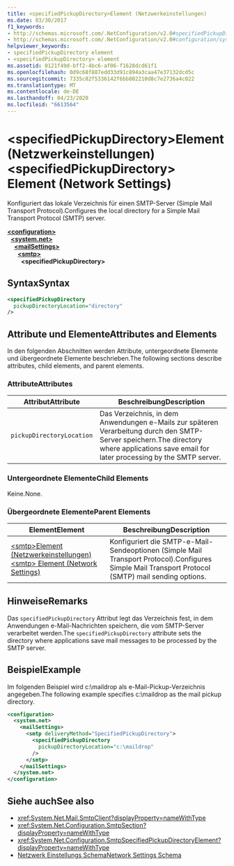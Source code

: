 ```yaml
---
title: <specifiedPickupDirectory>Element (Netzwerkeinstellungen)
ms.date: 03/30/2017
f1_keywords:
- http://schemas.microsoft.com/.NetConfiguration/v2.0#specifiedPickupDirectory
- http://schemas.microsoft.com/.NetConfiguration/v2.0#configuration/system.net/mailSettings/smtp/specifiedPickupDirectory
helpviewer_keywords:
- specifiedPickupDirectory element
- <specifiedPickupDirectory> element
ms.assetid: 0121f49d-bff2-4bc6-af06-f1628dcd61f1
ms.openlocfilehash: 0d9c68f887edd33d91c894a3caa47e37132dcd5c
ms.sourcegitcommit: 7335c82f5336142f6bb802210d8c7e2736a4c022
ms.translationtype: MT
ms.contentlocale: de-DE
ms.lasthandoff: 04/23/2020
ms.locfileid: "6613564"
---
```

# <a name="specifiedpickupdirectory-element-network-settings"></a><span data-ttu-id="97594-102">\<specifiedPickupDirectory>Element (Netzwerkeinstellungen)</span><span class="sxs-lookup"><span data-stu-id="97594-102">\<specifiedPickupDirectory> Element (Network Settings)</span></span>
<span data-ttu-id="97594-103">Konfiguriert das lokale Verzeichnis für einen SMTP-Server (Simple Mail Transport Protocol).</span><span class="sxs-lookup"><span data-stu-id="97594-103">Configures the local directory for a Simple Mail Transport Protocol (SMTP) server.</span></span>  
  
[**\<configuration>**](../configuration-element.md)\
&nbsp;&nbsp;[**\<system.net>**](system-net-element-network-settings.md)\
&nbsp;&nbsp;&nbsp;&nbsp;[**\<mailSettings>**](mailsettings-element-network-settings.md)\
&nbsp;&nbsp;&nbsp;&nbsp;&nbsp;&nbsp;[**\<smtp>**](smtp-element-network-settings.md)\
&nbsp;&nbsp;&nbsp;&nbsp;&nbsp;&nbsp;&nbsp;&nbsp;**\<specifiedPickupDirectory>**  
  
## <a name="syntax"></a><span data-ttu-id="97594-104">Syntax</span><span class="sxs-lookup"><span data-stu-id="97594-104">Syntax</span></span>  
  
```xml  
<specifiedPickupDirectory  
  pickupDirectoryLocation="directory"
/>  
```  
  
## <a name="attributes-and-elements"></a><span data-ttu-id="97594-105">Attribute und Elemente</span><span class="sxs-lookup"><span data-stu-id="97594-105">Attributes and Elements</span></span>  
 <span data-ttu-id="97594-106">In den folgenden Abschnitten werden Attribute, untergeordnete Elemente und übergeordnete Elemente beschrieben.</span><span class="sxs-lookup"><span data-stu-id="97594-106">The following sections describe attributes, child elements, and parent elements.</span></span>  
  
### <a name="attributes"></a><span data-ttu-id="97594-107">Attribute</span><span class="sxs-lookup"><span data-stu-id="97594-107">Attributes</span></span>  
  
|<span data-ttu-id="97594-108">Attribut</span><span class="sxs-lookup"><span data-stu-id="97594-108">Attribute</span></span>|<span data-ttu-id="97594-109">Beschreibung</span><span class="sxs-lookup"><span data-stu-id="97594-109">Description</span></span>|  
|---------------|-----------------|  
|`pickupDirectoryLocation`|<span data-ttu-id="97594-110">Das Verzeichnis, in dem Anwendungen e-Mails zur späteren Verarbeitung durch den SMTP-Server speichern.</span><span class="sxs-lookup"><span data-stu-id="97594-110">The directory where applications save email for later processing by the SMTP server.</span></span>|  
  
### <a name="child-elements"></a><span data-ttu-id="97594-111">Untergeordnete Elemente</span><span class="sxs-lookup"><span data-stu-id="97594-111">Child Elements</span></span>  
 <span data-ttu-id="97594-112">Keine.</span><span class="sxs-lookup"><span data-stu-id="97594-112">None.</span></span>  
  
### <a name="parent-elements"></a><span data-ttu-id="97594-113">Übergeordnete Elemente</span><span class="sxs-lookup"><span data-stu-id="97594-113">Parent Elements</span></span>  
  
|<span data-ttu-id="97594-114">Element</span><span class="sxs-lookup"><span data-stu-id="97594-114">Element</span></span>|<span data-ttu-id="97594-115">Beschreibung</span><span class="sxs-lookup"><span data-stu-id="97594-115">Description</span></span>|  
|-------------|-----------------|  
|[<span data-ttu-id="97594-116">\<smtp>Element (Netzwerkeinstellungen)</span><span class="sxs-lookup"><span data-stu-id="97594-116">\<smtp> Element (Network Settings)</span></span>](smtp-element-network-settings.md)|<span data-ttu-id="97594-117">Konfiguriert die SMTP-e-Mail-Sendeoptionen (Simple Mail Transport Protocol).</span><span class="sxs-lookup"><span data-stu-id="97594-117">Configures Simple Mail Transport Protocol (SMTP) mail sending options.</span></span>|  
  
## <a name="remarks"></a><span data-ttu-id="97594-118">Hinweise</span><span class="sxs-lookup"><span data-stu-id="97594-118">Remarks</span></span>  
 <span data-ttu-id="97594-119">Das `specifiedPickupDirectory` Attribut legt das Verzeichnis fest, in dem Anwendungen e-Mail-Nachrichten speichern, die vom SMTP-Server verarbeitet werden.</span><span class="sxs-lookup"><span data-stu-id="97594-119">The `specifiedPickupDirectory` attribute sets the directory where applications save mail messages to be processed by the SMTP server.</span></span>  
  
## <a name="example"></a><span data-ttu-id="97594-120">Beispiel</span><span class="sxs-lookup"><span data-stu-id="97594-120">Example</span></span>  
 <span data-ttu-id="97594-121">Im folgenden Beispiel wird c:\maildrop als e-Mail-Pickup-Verzeichnis angegeben.</span><span class="sxs-lookup"><span data-stu-id="97594-121">The following example specifies c:\maildrop as the mail pickup directory.</span></span>  
  
```xml  
<configuration>  
  <system.net>  
    <mailSettings>  
      <smtp deliveryMethod="SpecifiedPickupDirectory">  
        <specifiedPickupDirectory  
          pickupDirectoryLocation="c:\maildrop"  
        />  
      </smtp>  
    </mailSettings>  
  </system.net>  
</configuration>  
```  
  
## <a name="see-also"></a><span data-ttu-id="97594-122">Siehe auch</span><span class="sxs-lookup"><span data-stu-id="97594-122">See also</span></span>

- <xref:System.Net.Mail.SmtpClient?displayProperty=nameWithType>
- <xref:System.Net.Configuration.SmtpSection?displayProperty=nameWithType>
- <xref:System.Net.Configuration.SmtpSpecifiedPickupDirectoryElement?displayProperty=nameWithType>
- [<span data-ttu-id="97594-123">Netzwerk Einstellungs Schema</span><span class="sxs-lookup"><span data-stu-id="97594-123">Network Settings Schema</span></span>](index.md)